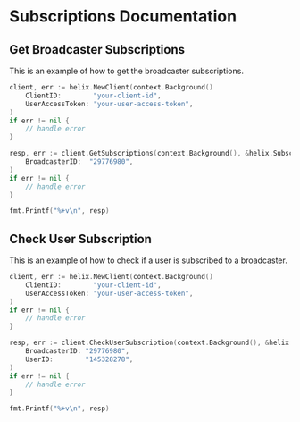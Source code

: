 # Subscriptions Documentation

## Get Broadcaster Subscriptions

This is an example of how to get the broadcaster subscriptions.

```go
client, err := helix.NewClient(context.Background()
    ClientID:        "your-client-id",
    UserAccessToken: "your-user-access-token",
)
if err != nil {
    // handle error
}

resp, err := client.GetSubscriptions(context.Background(), &helix.SubscriptionsParams{
    BroadcasterID:  "29776980",
)
if err != nil {
    // handle error
}

fmt.Printf("%+v\n", resp)
```

## Check User Subscription

This is an example of how to check if a user is subscribed to a broadcaster.

```go
client, err := helix.NewClient(context.Background()
    ClientID:        "your-client-id",
    UserAccessToken: "your-user-access-token",
)
if err != nil {
    // handle error
}

resp, err := client.CheckUserSubscription(context.Background(), &helix.UserSubscriptionsParams{
    BroadcasterID: "29776980",
    UserID:        "145328278",
)
if err != nil {
    // handle error
}

fmt.Printf("%+v\n", resp)
```
